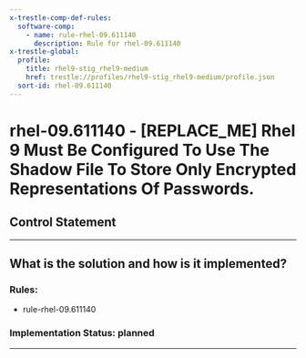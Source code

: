 ```yaml
---
x-trestle-comp-def-rules:
  software-comp:
    - name: rule-rhel-09.611140
      description: Rule for rhel-09.611140
x-trestle-global:
  profile:
    title: rhel9-stig_rhel9-medium
    href: trestle://profiles/rhel9-stig_rhel9-medium/profile.json
  sort-id: rhel-09.611140
---
```


# rhel-09.611140 - \[REPLACE_ME\] Rhel 9 Must Be Configured To Use The Shadow File To Store Only Encrypted Representations Of Passwords.

## Control Statement

______________________________________________________________________

## What is the solution and how is it implemented?

<!-- For implementation status enter one of: implemented, partial, planned, alternative, not-applicable -->

<!-- Note that the list of rules under ### Rules: is read-only and changes will not be captured after assembly to JSON -->

<!-- Add control implementation description here for control: rhel-09.611140 -->

### Rules:

  - rule-rhel-09.611140

### Implementation Status: planned

______________________________________________________________________
